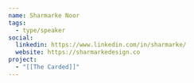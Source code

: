 ```yaml
---
name: Sharmarke Noor
tags:
  - type/speaker
social:
  linkedin: https://www.linkedin.com/in/sharmarke/
  website: https://sharmarkedesign.co
project:
  - "[[The Carded]]"
---
```

